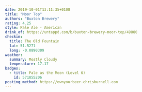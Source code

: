 ```yaml
---
date: 2019-10-01T13:11:35+0100
title: "Moor Top"
authors: "Buxton Brewery"
rating: 4.25
style: Pale Ale - American
drink_of: https://untappd.com/b/buxton-brewery-moor-top/49880
checkin:
  title: The Old Fountain
  lat: 51.5271
  long: -0.0890309
weather:
  summary: Mostly Cloudy
  temperature: 17.17
badges:
  - title: Pale as the Moon (Level 6)
    id: 571855206
posting_method: https://ownyourbeer.chrisburnell.com
---
```

